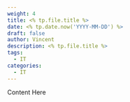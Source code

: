 ```yaml
---
weight: 4
title: <% tp.file.title %>
date: <% tp.date.now('YYYY-MM-DD') %>
draft: false
author: Vincent
description: <% tp.file.title %>
tags:
  - IT
categories:
  - IT
---
```

Content Here

